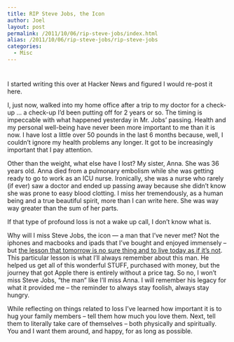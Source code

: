 ```yaml
---
title: RIP Steve Jobs, the Icon
author: Joel
layout: post
permalink: /2011/10/06/rip-steve-jobs/index.html
alias: /2011/10/06/rip-steve-jobs/rip-steve-jobs
categories:
  - Misc
---
```

# 

I started writing this over at Hacker News and figured I would re-post it here.

I, just now, walked into my home office after a trip to my doctor for a check-up … a check-up I’d been putting off for 2 years or so. The timing is impeccable with what happened yesterday in Mr. Jobs’ passing. Health and my personal well-being have never been more important to me than it is now. I have lost a little over 50 pounds in the last 6 months because, well, I couldn’t ignore my health problems any longer. It got to be increasingly important that I pay attention.

Other than the weight, what else have I lost? My sister, Anna. She was 36 years old. Anna died from a pulmonary embolism while she was getting ready to go to work as an ICU nurse. Ironically, she was a nurse who rarely (if ever) saw a doctor and ended up passing away because she didn’t know she was prone to easy blood clotting. I miss her tremendously, as a human being and a true beautiful spirit, more than I can write here. She was way way greater than the sum of her parts.

If that type of profound loss is not a wake up call, I don’t know what is.

Why will I miss Steve Jobs, the icon — a man that I’ve never met? Not the iphones and macbooks and ipads that I’ve bought and enjoyed immensely – but [the lesson that tomorrow is no sure thing and to live today as if it’s not][1]. This particular lesson is what I’ll always remember about this man. He helped us get all of this wonderful STUFF, purchased with money, but the journey that got Apple there is entirely without a price tag. So no, I won’t miss Steve Jobs, “the man” like I’ll miss Anna. I will remember his legacy for what it provided me – the reminder to always stay foolish, always stay hungry.

 [1]: http://www.youtube.com/watch?v=D1R-jKKp3NA

While reflecting on things related to loss I’ve learned how important it is to hug your family members – tell them how much you love them. Next, tell them to literally take care of themselves – both physically and spiritually. You and I want them around, and happy, for as long as possible.
